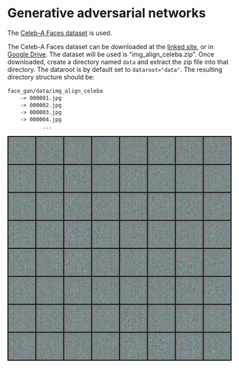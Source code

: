 # Generative adversarial networks

The [Celeb-A Faces dataset](http://mmlab.ie.cuhk.edu.hk/projects/CelebA.html) is used. 

The Celeb-A Faces dataset can be downloaded at the [linked site](http://mmlab.ie.cuhk.edu.hk/projects/CelebA.html), or in [Google Drive](https://drive.google.com/drive/folders/0B7EVK8r0v71pTUZsaXdaSnZBZzg). The dataset will be used is "img_align_celeba.zip". Once downloaded, create a directory named `data` and extract the zip file into that directory. The dataroot is by default set to `dataroot="data"`. The resulting directory structure should be:

```
face_gan/data/img_align_celeba
    -> 000001.jpg
    -> 000002.jpg
    -> 000003.jpg
    -> 000004.jpg
           ...
```

<img src="../../docs/media/celeba_gans.gif" alt="alt text"/>
